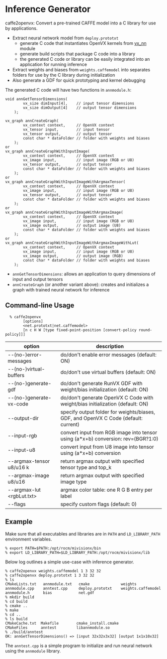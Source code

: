 # Inference Generator

caffe2openvx: Convert a pre-trained CAFFE model into a C library for use by applications.
* Extract neural network model from `deploy.prototxt`
  + generate C code that instantiates OpenVX kernels from [vx_nn](../../vx_nn/README.md) module
  + generate build scripts that package C code into a library
  + the generated C code or library can be easily integrated into an application for running inference
* Extract weights and biases from `weights.caffemodel` into separates folders for use by the C library during initialization
* Also generate a GDF for quick prototyping and kernel debugging

The generated C code will have two functions in `annmodule.h`:

```
void annGetTensorDimensions(
        vx_size dimInput[4],    // input tensor dimensions
        vx_size dimOutput[4]    // output tensor dimensions
    );

vx_graph annCreateGraph(
        vx_context context,     // OpenVX context
        vx_tensor input,        // input tensor
        vx_tensor output,       // output tensor
        const char * dataFolder // folder with weights and biases
    );
or
vx_graph annCreateGraphWithInputImage(
        vx_context context,     // OpenVX context
        vx_image input,         // input image (RGB or U8)
        vx_tensor output,       // output tensor
        const char * dataFolder // folder with weights and biases
    );
or
vx_graph annCreateGraphWithInputImageWithArgmaxTensor(
        vx_context context,     // OpenVX context
        vx_image input,         // input image (RGB or U8)
        vx_tensor output,       // output tensor
        const char * dataFolder // folder with weights and biases
    );
or
vx_graph annCreateGraphWithInputImageWithArgmaxImage(
        vx_context context,     // OpenVX context
        vx_image input,         // input image (RGB or U8)
        vx_image output,        // output image (U8)
        const char * dataFolder // folder with weights and biases
    );
or
vx_graph annCreateGraphWithInputImageWithArgmaxImageWithLut(
        vx_context context,     // OpenVX context
        vx_image input,         // input image (RGB or U8)
        vx_image output,        // output image (RGB)
        const char * dataFolder // folder with weights and biases
    );
```

* `annGetTensorDimensions`: allows an application to query dimensions of input and output tensors
* `annCreateGraph` (or another variant above): creates and initializes a graph with trained neural network for inference

## Command-line Usage

```
  % caffe2openvx
        [options]
        <net.prototxt|net.caffemodel>
        [n c H W [type fixed-point-position [convert-policy round-policy]]]
```

| option | description |
| ------ | ----------- |
| --(no-)error-messages     | do/don't enable error messages (default: ON) |
| --(no-)virtual-buffers    | do/don't use virtual buffers (default: ON) |
| --(no-)generate-gdf       | do/don't generate RunVX GDF with weight/bias initialization (default: ON) |
| --(no-)generate-vx-code   | do/don't generate OpenVX C Code with weight/bias initialization (default: ON) |
| --output-dir <folder>     | specify output folder for weights/biases, GDF, and OpenVX C Code (default: current) |
| --input-rgb <a> <b> <rev> | convert input from RGB image into tensor using (a*x+b) conversion: rev=(BGR?1:0) |
| --input-u8  <a> <b>       | convert input from U8 image into tensor using (a*x+b) conversion |
| --argmax-tensor u8/u16 k  | return argmax output with specified tensor type and top_k |
| --argmax-image u8/u16     | return argmax output with specified image type |
| --argmax-lut <rgbLut.txt> | argmax color table: one R G B entry per label |
| --flags <int>             | specify custom flags (default: 0) |

## Example

Make sure that all executables and libraries are in `PATH` and `LD_LIBRARY_PATH` environment variables.

```
% export PATH=$PATH:/opt/rocm/mivisionx/bin
% export LD_LIBRARY_PATH=$LD_LIBRARY_PATH:/opt/rocm/mivisionx/lib
```

Below log outlines a simple use-case with inference generator.

```
% caffe2openvx weights.caffemodel 1 3 32 32
% caffe2openvx deploy.prototxt 1 3 32 32
% ls
CMakeLists.txt   annmodule.txt   cmake              weights
annmodule.cpp    anntest.cpp     deploy.prototxt    weights.caffemodel
annmodule.h      bias            net.gdf
% mkdir build
% cd build
% cmake ..
% make
% cd ..
% ls build
CMakeCache.txt  Makefile        cmake_install.cmake
CMakeFiles      anntest         libannmodule.so
% ./build/anntest
OK: annGetTensorDimensions() => [input 32x32x3x32] [output 1x1x10x32]
```

The `anntest.cpp` is a simple program to initialize and run neural network using the `annmodule` library.
